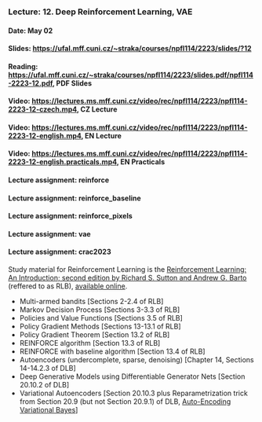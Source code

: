 ### Lecture: 12. Deep Reinforcement Learning, VAE
#### Date: May 02
#### Slides: https://ufal.mff.cuni.cz/~straka/courses/npfl114/2223/slides/?12
#### Reading: https://ufal.mff.cuni.cz/~straka/courses/npfl114/2223/slides.pdf/npfl114-2223-12.pdf, PDF Slides
#### Video: https://lectures.ms.mff.cuni.cz/video/rec/npfl114/2223/npfl114-2223-12-czech.mp4, CZ Lecture
#### Video: https://lectures.ms.mff.cuni.cz/video/rec/npfl114/2223/npfl114-2223-12-english.mp4, EN Lecture
#### Video: https://lectures.ms.mff.cuni.cz/video/rec/npfl114/2223/npfl114-2223-12-english.practicals.mp4, EN Practicals
#### Lecture assignment: reinforce
#### Lecture assignment: reinforce_baseline
#### Lecture assignment: reinforce_pixels
#### Lecture assignment: vae
#### Lecture assignment: crac2023

Study material for Reinforcement Learning is the [Reinforcement Learning: An Introduction; second edition
by Richard S. Sutton and Andrew G. Barto](http://incompleteideas.net/book/the-book-2nd.html)
(reffered to as RLB), [available online](http://incompleteideas.net/book/RLbook2020.pdf).

- Multi-armed bandits [Sections 2-2.4 of RLB]
- Markov Decision Process [Sections 3-3.3 of RLB]
- Policies and Value Functions [Sections 3.5 of RLB]
- Policy Gradient Methods [Sections 13-13.1 of RLB]
- Policy Gradient Theorem [Section 13.2 of RLB]
- REINFORCE algorithm [Section 13.3 of RLB]
- REINFORCE with baseline algorithm [Section 13.4 of RLB]
- Autoencoders (undercomplete, sparse, denoising) [Chapter 14, Sections 14-14.2.3 of DLB]
- Deep Generative Models using Differentiable Generator Nets [Section 20.10.2 of DLB]
- Variational Autoencoders [Section 20.10.3 plus Reparametrization trick from Section 20.9 (but not Section 20.9.1) of DLB, [Auto-Encoding Variational Bayes](https://arxiv.org/abs/1312.6114)]
